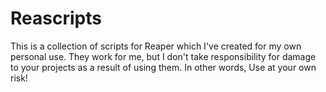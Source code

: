 # Reascripts
This is a collection of scripts for Reaper which I've created for my own personal use. 
They work for me, but I don't take responsibility for damage to your projects as a result of using them.
In other words, Use at your own risk!
